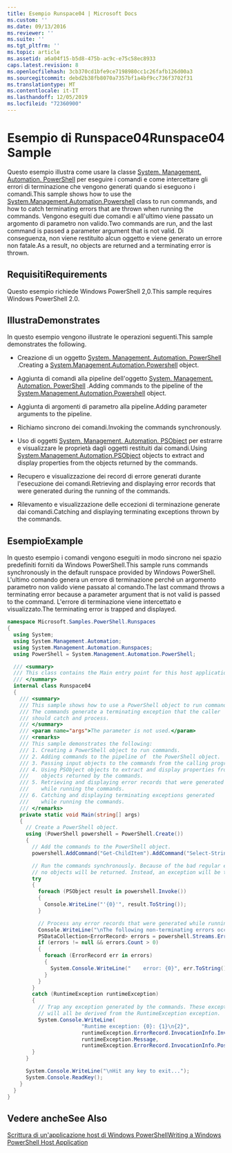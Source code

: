 ```yaml
---
title: Esempio Runspace04 | Microsoft Docs
ms.custom: ''
ms.date: 09/13/2016
ms.reviewer: ''
ms.suite: ''
ms.tgt_pltfrm: ''
ms.topic: article
ms.assetid: a6a04f15-b5d8-475b-ac9c-e75c58ec8933
caps.latest.revision: 8
ms.openlocfilehash: 3cb370cd1bfe9ce7198980cc1c26fafb126d00a3
ms.sourcegitcommit: debd2b38fb8070a7357bf1a4bf9cc736f3702f31
ms.translationtype: MT
ms.contentlocale: it-IT
ms.lasthandoff: 12/05/2019
ms.locfileid: "72360900"
---
```

# <a name="runspace04-sample"></a><span data-ttu-id="53078-102">Esempio di Runspace04</span><span class="sxs-lookup"><span data-stu-id="53078-102">Runspace04 Sample</span></span>

<span data-ttu-id="53078-103">Questo esempio illustra come usare la classe [System. Management. Automation. PowerShell](/dotnet/api/system.management.automation.powershell) per eseguire i comandi e come intercettare gli errori di terminazione che vengono generati quando si eseguono i comandi.</span><span class="sxs-lookup"><span data-stu-id="53078-103">This sample shows how to use the [System.Management.Automation.Powershell](/dotnet/api/system.management.automation.powershell) class to run commands, and how to catch terminating errors that are thrown when running the commands.</span></span> <span data-ttu-id="53078-104">Vengono eseguiti due comandi e all'ultimo viene passato un argomento di parametro non valido.</span><span class="sxs-lookup"><span data-stu-id="53078-104">Two commands are run, and the last command is passed a parameter argument that is not valid.</span></span> <span data-ttu-id="53078-105">Di conseguenza, non viene restituito alcun oggetto e viene generato un errore non fatale.</span><span class="sxs-lookup"><span data-stu-id="53078-105">As a result, no objects are returned and a terminating error is thrown.</span></span>

## <a name="requirements"></a><span data-ttu-id="53078-106">Requisiti</span><span class="sxs-lookup"><span data-stu-id="53078-106">Requirements</span></span>

<span data-ttu-id="53078-107">Questo esempio richiede Windows PowerShell 2,0.</span><span class="sxs-lookup"><span data-stu-id="53078-107">This sample requires Windows PowerShell 2.0.</span></span>

## <a name="demonstrates"></a><span data-ttu-id="53078-108">Illustra</span><span class="sxs-lookup"><span data-stu-id="53078-108">Demonstrates</span></span>

<span data-ttu-id="53078-109">In questo esempio vengono illustrate le operazioni seguenti.</span><span class="sxs-lookup"><span data-stu-id="53078-109">This sample demonstrates the following.</span></span>

- <span data-ttu-id="53078-110">Creazione di un oggetto [System. Management. Automation. PowerShell](/dotnet/api/system.management.automation.powershell) .</span><span class="sxs-lookup"><span data-stu-id="53078-110">Creating a [System.Management.Automation.Powershell](/dotnet/api/system.management.automation.powershell) object.</span></span>

- <span data-ttu-id="53078-111">Aggiunta di comandi alla pipeline dell'oggetto [System. Management. Automation. PowerShell](/dotnet/api/system.management.automation.powershell) .</span><span class="sxs-lookup"><span data-stu-id="53078-111">Adding commands to the pipeline of the [System.Management.Automation.Powershell](/dotnet/api/system.management.automation.powershell) object.</span></span>

- <span data-ttu-id="53078-112">Aggiunta di argomenti di parametro alla pipeline.</span><span class="sxs-lookup"><span data-stu-id="53078-112">Adding parameter arguments to the pipeline.</span></span>

- <span data-ttu-id="53078-113">Richiamo sincrono dei comandi.</span><span class="sxs-lookup"><span data-stu-id="53078-113">Invoking the commands synchronously.</span></span>

- <span data-ttu-id="53078-114">Uso di oggetti [System. Management. Automation. PSObject](/dotnet/api/System.Management.Automation.PSObject) per estrarre e visualizzare le proprietà dagli oggetti restituiti dai comandi.</span><span class="sxs-lookup"><span data-stu-id="53078-114">Using [System.Management.Automation.PSObject](/dotnet/api/System.Management.Automation.PSObject) objects to extract and display properties from the objects returned by the commands.</span></span>

- <span data-ttu-id="53078-115">Recupero e visualizzazione dei record di errore generati durante l'esecuzione dei comandi.</span><span class="sxs-lookup"><span data-stu-id="53078-115">Retrieving and displaying error records that were generated during the running of the commands.</span></span>

- <span data-ttu-id="53078-116">Rilevamento e visualizzazione delle eccezioni di terminazione generate dai comandi.</span><span class="sxs-lookup"><span data-stu-id="53078-116">Catching and displaying terminating exceptions thrown by the commands.</span></span>

## <a name="example"></a><span data-ttu-id="53078-117">Esempio</span><span class="sxs-lookup"><span data-stu-id="53078-117">Example</span></span>

<span data-ttu-id="53078-118">In questo esempio i comandi vengono eseguiti in modo sincrono nei spazio predefiniti forniti da Windows PowerShell.</span><span class="sxs-lookup"><span data-stu-id="53078-118">This sample runs commands synchronously in the default runspace provided by Windows PowerShell.</span></span> <span data-ttu-id="53078-119">L'ultimo comando genera un errore di terminazione perché un argomento parametro non valido viene passato al comando.</span><span class="sxs-lookup"><span data-stu-id="53078-119">The last command throws a terminating error because a parameter argument that is not valid is passed to the command.</span></span> <span data-ttu-id="53078-120">L'errore di terminazione viene intercettato e visualizzato.</span><span class="sxs-lookup"><span data-stu-id="53078-120">The terminating error is trapped and displayed.</span></span>

```csharp
namespace Microsoft.Samples.PowerShell.Runspaces
{
  using System;
  using System.Management.Automation;
  using System.Management.Automation.Runspaces;
  using PowerShell = System.Management.Automation.PowerShell;

  /// <summary>
  /// This class contains the Main entry point for this host application.
  /// </summary>
  internal class Runspace04
  {
    /// <summary>
    /// This sample shows how to use a PowerShell object to run commands.
    /// The commands generate a terminating exception that the caller
    /// should catch and process.
    /// </summary>
    /// <param name="args">The parameter is not used.</param>
    /// <remarks>
    /// This sample demonstrates the following:
    /// 1. Creating a PowerShell object to run commands.
    /// 2. Adding commands to the pipeline of  the PowerShell object.
    /// 3. Passing input objects to the commands from the calling program.
    /// 4. Using PSObject objects to extract and display properties from the
    ///    objects returned by the commands.
    /// 5. Retrieving and displaying error records that were generated
    ///    while running the commands.
    /// 6. Catching and displaying terminating exceptions generated
    ///    while running the commands.
    /// </remarks>
    private static void Main(string[] args)
    {
      // Create a PowerShell object.
      using (PowerShell powershell = PowerShell.Create())
      {
        // Add the commands to the PowerShell object.
        powershell.AddCommand("Get-ChildItem").AddCommand("Select-String").AddArgument("*");

        // Run the commands synchronously. Because of the bad regular expression,
        // no objects will be returned. Instead, an exception will be thrown.
        try
        {
          foreach (PSObject result in powershell.Invoke())
          {
            Console.WriteLine("'{0}'", result.ToString());
          }

          // Process any error records that were generated while running the commands.
          Console.WriteLine("\nThe following non-terminating errors occurred:\n");
          PSDataCollection<ErrorRecord> errors = powershell.Streams.Error;
          if (errors != null && errors.Count > 0)
          {
            foreach (ErrorRecord err in errors)
            {
              System.Console.WriteLine("    error: {0}", err.ToString());
            }
          }
        }
        catch (RuntimeException runtimeException)
        {
          // Trap any exception generated by the commands. These exceptions
          // will all be derived from the RuntimeException exception.
          System.Console.WriteLine(
                        "Runtime exception: {0}: {1}\n{2}",
                        runtimeException.ErrorRecord.InvocationInfo.InvocationName,
                        runtimeException.Message,
                        runtimeException.ErrorRecord.InvocationInfo.PositionMessage);
        }
      }

      System.Console.WriteLine("\nHit any key to exit...");
      System.Console.ReadKey();
    }
  }
}
```

## <a name="see-also"></a><span data-ttu-id="53078-121">Vedere anche</span><span class="sxs-lookup"><span data-stu-id="53078-121">See Also</span></span>

[<span data-ttu-id="53078-122">Scrittura di un'applicazione host di Windows PowerShell</span><span class="sxs-lookup"><span data-stu-id="53078-122">Writing a Windows PowerShell Host Application</span></span>](./writing-a-windows-powershell-host-application.md)
